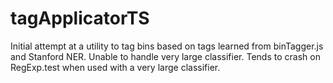 # tagApplicatorTS

Initial attempt at a utility to tag bins based on tags learned from binTagger.js and Stanford NER.
Unable to handle very large classifier. Tends to crash on RegExp.test when used with a very large classifier.

